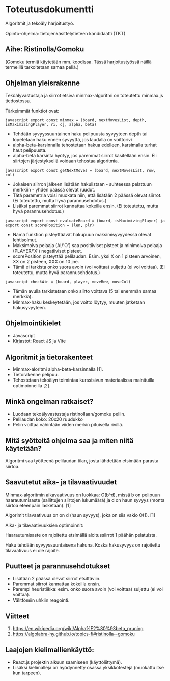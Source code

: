 # Toteutusdokumentti

Algoritmit ja tekoäly harjoitustyö.

Opinto-ohjelma: tietojenkäsittelytieteen kandidaatti (TKT)

## Aihe: Ristinolla/Gomoku

(Gomoku termiä käytetään mm. koodissa. Tässä harjoitustyössä näillä termeillä tarkoitetaan samaa peliä.)

## Ohjelman yleisrakenne

Teköälyvastustaja ja siirrot etsivä minmax-algoritmi on toteutettu minmax.js tiedostossa. 

Tärkeimmät funktiot ovat:

```javascript export const minmax = (board, nextMovesList, depth, isMaximizingPlayer, ri, cj, alpha, beta)```
- Tehdään syvyyssuuntainen haku pelipuusta syvyyteen depth tai lopetetaan haku ennen syvyyttä, jos laudalla on voittorivi
- alpha-beta-karsinnalla tehostetaan hakua edelleen, karsimalla turhat haut pelipuusta.
- alpha-beta karsinta hyötyy, jos paremmat siirrot käsitellään ensin. Eli siirtojen järjestyksellä voidaan tehostaa algoritmia.

```javascript export const getNextMoves = (board, nextMovesList, row, col)```
- Jokaisen siirron jälkeen lisätään hakulistaan - suhteessa pelattuun merkkiin - yhden päässä olevat ruudut. 
- Tätä parametria voisi muokata niin, että lisätään 2 päässä olevat siirrot. (Ei toteutettu, mutta hyvä parannusehdotus.)
- Lisäksi paremmat siirrot kannattaa kokeilla ensin. (Ei toteutettu, mutta hyvä parannusehdotus.)

```javascript export const evaluateBoard = (board, isMaximizingPlayer) ja export const scorePosition = (len, plr)```
 - Nämä funktion pisteyttäävät hakupuun maksimisyvyydessä olevat lehtisolmut.
 - Maksimoiva pelaaja (AI/'O') saa positiiviset pisteet ja minimoiva pelaaja (PLAYER/'X') negatiiviset pisteet.
 - scorePosition pisteyttää pelilaudan. Esim. yksi X on 1 pisteen arvoinen, XX on 2 pisteen, XXX on 10 jne. 
 - Tämä ei tarkista onko suora avoin (voi voittaa) suljettu (ei voi voittaa). (Ei toteutettu, mutta hyvä parannusehdotus.)

```javascript checkWin = (board, player, moveRow, moveCol)```
 - Tämän avulla tarkistetaan onko siirto voittava (5 tai enemmän samaa merkkiä).
 - Minmax-haku keskeytetään, jos voitto löytyy, muuten jatketaan hakusyvyyteen.

## Ohjelmointikielet
- Javascript
- Kirjastot: React JS ja Vite

## Algoritmit ja tietorakenteet
- Minmax-aloritmi alpha-beta-karsinnalla [1].
- Tietorakenne pelipuu.
- Tehostetaan tekoälyn toimintaa kurssisivun materiaalissa mainituilla optimoinneilla [2].

## Minkä ongelman ratkaiset?
- Luodaan tekoälyvastustaja ristinollaan/gomoku peliin.
- Pelilaudan koko: 20x20 ruudukko
- Pelin voittaa vähintään viiden merkin pituisella rivillä.

## Mitä syötteitä ohjelma saa ja miten niitä käytetään? 
Algoritmi saa työtteenä pelilaudan tilan, josta lähdetään etsimään parasta siirtoa.

## Saavutetut aika- ja tilavaativuudet
Minmax-algoritmin aikavaativuus on luokkaa: O(b^d), missä b on pelipuun haarautumisaste (sallittujen siirtojen
lukumäärä) ja d on haun syvyys (monta siirtoa eteenpäin lasketaan). [1]

Algorimit tilavaativuus on on d (haun syvyys), joka on siis vakio O(1). [1]

Aika- ja tilavaativuuksien optimoinnit:

Haarautumisaste on rajoitettu etsimällä aloitussiirrot 1 päähän pelatuista. 

Haku tehdään syvyyssuuntaisena hakuna. Koska hakusyvyys on rajoitettu tilavaativuus ei ole rajoite.

## Puutteet ja parannusehdotukset
- Lisätään 2 päässä olevat siirrot etsittäviin. 
- Paremmat siirrot kannattaa kokeilla ensin.
- Parempi heuristiikka: esim. onko suora avoin (voi voittaa) suljettu (ei voi voittaa).
- Välittömiin uhkiin reagointi.

## Viitteet
1. https://en.wikipedia.org/wiki/Alpha%E2%80%93beta_pruning
2. https://algolabra-hy.github.io/topics-fi#ristinolla--gomoku

## Laajojen kielimallienkäyttö:
- React.js projektin alkuun saamiseen (käyttöliittymä).
- Lisäksi kielimalleja on hyödynnetty osassa yksikkötestejä (muokattu itse kun tarpeen). 